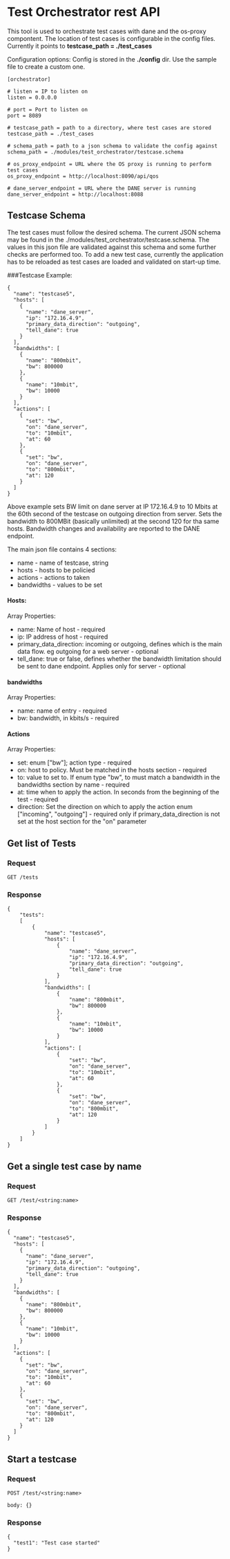 # Test Orchestrator rest API

This tool is used to orchestrate test cases with dane and the os-proxy compontent. The location of test cases is configurable in the config files. Currently it points to **testcase_path = ./test_cases**

Configuration options:
Config is stored in the **./config** dir. Use the sample file to create a custom one. 

	[orchestrator]

	# listen = IP to listen on
	listen = 0.0.0.0

	# port = Port to listen on
	port = 8089

	# testcase_path = path to a directory, where test cases are stored
	testcase_path = ./test_cases

	# schema_path = path to a json schema to validate the config against
	schema_path = ./modules/test_orchestrator/testcase.schema

	# os_proxy_endpoint = URL where the OS proxy is running to perform test cases
	os_proxy_endpoint = http://localhost:8090/api/qos

	# dane_server_endpoint = URL where the DANE server is running
	dane_server_endpoint = http://localhost:8088


## Testcase Schema

The test cases must follow the desired schema. The current JSON schema may be found in the ./modules/test_orchestrator/testcase.schema. The values in this json file are validated against this schema and some further checks are performed too. To add a new test case, currently the application has to be reloaded as test cases are loaded and validated on start-up time.

###Testcase Example:

	{
	  "name": "testcase5",
	  "hosts": [
	    {
	      "name": "dane_server",
	      "ip": "172.16.4.9",
	      "primary_data_direction": "outgoing",
	      "tell_dane": true
	    }
	  ],
	  "bandwidths": [
        {
	      "name": "800mbit",
	      "bw": 800000
	    },
	    {
	      "name": "10mbit",
	      "bw": 10000
	    }
	  ],
	  "actions": [
	    {
	      "set": "bw",
	      "on": "dane_server",
	      "to": "10mbit",
	      "at": 60
	    },
	    {
	      "set": "bw",
	      "on": "dane_server",
	      "to": "800mbit",
	      "at": 120
	    }
	  ]
	}
Above example sets BW limit on dane server at IP 172.16.4.9 to 10 Mbits at the 60th second of the testcase on outgoing direction from server.
Sets the bandwidth to 800MBit (basically unlimited) at the second 120 for tha same hosts.
Bandwidth changes and availability are reported to the DANE endpoint.

The main json file contains 4 sections:
 * name - name of testcase, string
 * hosts - hosts to be policied
 * actions - actions to taken
 * bandwidths - values to be set

#### Hosts:
Array
Properties:
 * name: Name of host - required
 * ip: IP address of host - required
 * primary_data_direction: incoming or outgoing, defines which is the main data flow. eg outgoing for a web server - optional
 * tell_dane: true or false, defines whether the bandwidth limitation should be sent to dane endpoint. Applies only for server - optional

#### bandwidths
Array
Properties:
 * name: name of entry - required
 * bw: bandwidth, in kbits/s - required

#### Actions
Array
Properties:
 * set: enum ["bw"]; action type - required
 * on: host to policy. Must be matched in the hosts section - required
 * to: value to set to. If enum type "bw", to must match a bandwidth in the bandwidths section by name - required
 * at: time when to apply the action. In seconds from the beginning of the test - required
 * direction: Set the direction on which to apply the action enum ["incoming", "outgoing"] - required only if primary_data_direction is not set at the host section for the "on" parameter



## Get list of Tests

### Request

`GET /tests`

### Response

    {
	    "tests": 
	    [
	        {
				"name": "testcase5",
				"hosts": [
					{
						"name": "dane_server",
						"ip": "172.16.4.9",
						"primary_data_direction": "outgoing",
						"tell_dane": true
					}
				],
				"bandwidths": [
					{
						"name": "800mbit",
						"bw": 800000
					},
					{
						"name": "10mbit",
						"bw": 10000
					}
				],
				"actions": [
					{
						"set": "bw",
						"on": "dane_server",
						"to": "10mbit",
						"at": 60
					},
					{
						"set": "bw",
						"on": "dane_server",
						"to": "800mbit",
						"at": 120
					}
				]
			}
		]
	}

## Get a single test case by name

### Request

`GET /test/<string:name>`

### Response

	{
	  "name": "testcase5",
	  "hosts": [
	    {
	      "name": "dane_server",
	      "ip": "172.16.4.9",
	      "primary_data_direction": "outgoing",
	      "tell_dane": true
	    }
	  ],
	  "bandwidths": [
        {
	      "name": "800mbit",
	      "bw": 800000
	    },
	    {
	      "name": "10mbit",
	      "bw": 10000
	    }
	  ],
	  "actions": [
	    {
	      "set": "bw",
	      "on": "dane_server",
	      "to": "10mbit",
	      "at": 60
	    },
	    {
	      "set": "bw",
	      "on": "dane_server",
	      "to": "800mbit",
	      "at": 120
	    }
	  ]
	}

## Start a testcase

### Request

`POST /test/<string:name>`

    body: {}

### Response

    {
  	  "test1": "Test case started"
	}
